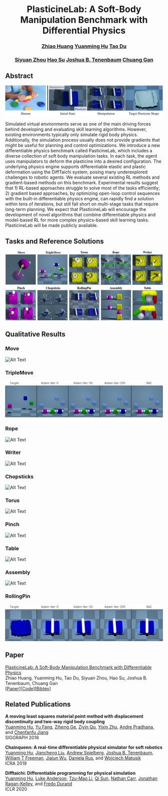 <center> <h1>PlasticineLab: A Soft-Body Manipulation Benchmark with Differential Physics</h1></center>

<center> <h3>
  <a href="https://sites.google.com/view/zhiao-huang">Zhiao Huang</a> <a href="https://yuanming.taichi.graphics/">Yuanming Hu</a> <a href="https://people.csail.mit.edu/taodu/">Tao Du</a>
<h3> </center>
  
<center> <h3>
  <a href="https://openreview.net/profile?id=~Siyuan_Zhou2">Siyuan Zhou</a> <a href="https://cseweb.ucsd.edu/~haosu/">Hao Su</a> <a href="http://web.mit.edu/cocosci/josh.html">Joshua B. Tenenbaum</a> <a href="https://people.csail.mit.edu/ganchuang/">Chuang Gan</a>
<h3> </center>
  
## Abstract

![Alt Text](intro.jpg)

Simulated virtual environments serve as one of the main driving forces behind developing and evaluating skill learning algorithms. However, existing environments typically only simulate rigid body physics. Additionally, the simulation process usually does not provide gradients that might be useful for planning and control optimizations. We introduce a new differentiable physics benchmark called PasticineLab, which includes a diverse collection of soft body manipulation tasks. In each task, the agent uses manipulators to deform the plasticine into a desired configuration. The underlying physics engine supports differentiable elastic and plastic deformation using the DiffTaichi system, posing many underexplored challenges to robotic agents. We evaluate several existing RL methods and gradient-based methods on this benchmark. Experimental results suggest that 1) RL-based approaches struggle to solve most of the tasks efficiently; 2) gradient based approaches, by optimizing open-loop control sequences with the built-in differentiable physics engine, can rapidly find a solution within tens of iterations, but still fall short on multi-stage tasks that require long-term planning. We expect that PlasticineLab will encourage the development of novel algorithms that combine differentiable physics and model-based RL for more complex physics-based skill learning tasks. PlasticineLab will be made publicly available. 


## Tasks and Reference Solutions
![Alt Text](tasks.jpg)

## Qualitative Results

### Move
![Alt Text](Move3D-v1.gif)

### TripleMove
![Alt Text](TripleMove3D-v1.gif)

### Rope
![Alt Text](Rope3D-v1.gif)

### Writer
![Alt Text](Writer3D-v1.gif)

### Chopsticks
![Alt Text](Chopsticks3D-v1.gif)

### Torus
![Alt Text](Torus3D-v1.gif)

### Pinch
![Alt Text](Pinch3D-v2.gif)

### Table
![Alt Text](Table3D-v2.gif)

### Assembly
![Alt Text](Assembly3D-v1.gif)

### RollingPin
![Alt Text](Rollingbin3D-v1.gif)

## Paper
[PlasticineLab: A Soft-Body Manipulation Benchmark with Differentiable Physics](https://openreview.net/forum?id=xCcdBRQEDW)\
Zhiao Huang, Yuanming Hu, Tao Du, Siyuan Zhou, Hao Su, Joshua B. Tenenbaum, Chuang Gan\
[[Paper](https://openreview.net/pdf?id=xCcdBRQEDW)][[Code](https://github.com/hzaskywalker/PlasticineLab)][[Bibtex](plb.bib)]


## Related Publications
**A moving least squares material point method with displacement discontinuity and two-way rigid body coupling**\
[Yuanming Hu](https://yuanming.taichi.graphics/), [Yu Fang](http://squarefk.com/), [Ziheng Ge](https://www.math.ucla.edu/~zihengge/), [Ziyin Qu](https://www.seas.upenn.edu/~ziyinq/), [Yixin Zhu](https://yzhu.io/), [Andre Pradhana](https://www.linkedin.com/in/andre-pradhana-93313428/), and [Chenfanfu Jiang](https://www.seas.upenn.edu/~cffjiang/)\
SIGGRAPH 2018

**Chainqueen: A real-time differentiable physical simulator for soft robotics**\
[Yuanming Hu](https://yuanming.taichi.graphics/), [Jiancheng Liu](https://scholar.google.com/citations?user=ReWNzl4AAAAJ&hl=en), [Andrew Spielberg](http://www.andrewspielberg.com/), [Joshua B. Tenenbaum](http://web.mit.edu/cocosci/josh.html), [William T Freeman](https://billf.mit.edu/), [Jiajun Wu](https://jiajunwu.com/), [Daniela Rus](http://danielarus.csail.mit.edu/), and [Wojciech Matusik](https://cdfg.csail.mit.edu/wojciech)\
ICRA 2019

**Difftaichi: Differentiable programming for physical simulation**\
[Yuanming Hu](https://yuanming.taichi.graphics/), [Luke Anderson](https://people.csail.mit.edu/lukea/), [Tzu-Mao Li](https://people.csail.mit.edu/tzumao/), [Qi Sun](https://qisun.me/), [Nathan Carr](https://research.adobe.com/person/nathan-carr/), [Jonathan Ragan-Kelley](https://people.eecs.berkeley.edu/~jrk/), and [Fredo Durand](http://people.csail.mit.edu/fredo/)\
ICLR 2020
